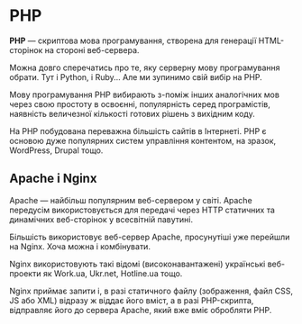 # PHP

**PHP** — скриптова мова програмування, створена для генерації HTML-сторінок на стороні веб-сервера.

Можна довго сперечатись про те, яку серверну мову програмування обрати. Тут і Python, і Ruby... Але ми зупинимо свій вибір на PHP.

Мову програмування PHP вибирають з-поміж інших аналогічних мов через свою простоту в освоєнні, популярність серед програмістів, наявність величезної кількості готових рішень з вихідним коду.

На РНР побудована переважна більшість сайтів в Інтернеті. РНР є основою дуже популярних систем управління контентом, на зразок, WordPress, Drupal тощо.


## Apache і Nginx

Apache — найбільш популярним веб-сервером у світі. Apache передусім використовується для передачі через HTTP статичних та динамічних веб-сторінок у всесвітній павутині.

Більшість використовує веб-сервер Apache, просунутіші уже перейшли на Nginx. Хоча можна і комбінувати.

Nginx використовують такі відомі (високонавантажені) українські веб-проекти як Work.ua, Ukr.net, Hotline.ua тощо.

Nginx приймає запити і, в разі статичного файлу (зображення, файл CSS, JS або XML) відразу ж віддає його вміст, а в разі PHP-скрипта, відправляє його до сервера Apache, який вже вміє обробляти PHP.